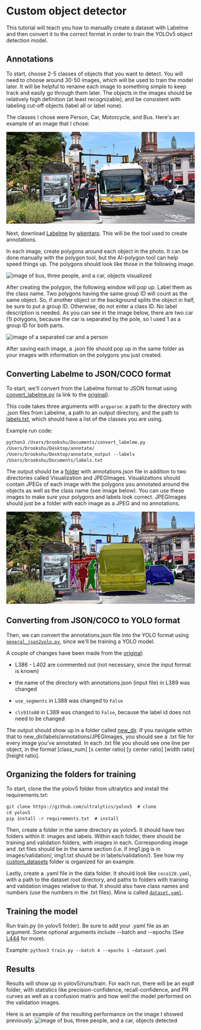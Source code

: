 # Custom object detector

This tutorial will teach you how to manually create a dataset with Labelme and then convert it to the correct format in order to train the YOLOv5 object detection model.

## Annotations
To start, choose 2-5 classes of objects that you want to detect. You will need to choose around 30-50 images, which will be used to train the model later. It will be helpful to rename each image to something simple to keep track and easily go through them later. The objects in the images should be relatively high definition (at least recognizable), and be consistent with labeling cut-off objects (label all or label none).

The classes I chose were Person, Car, Motorcycle, and Bus. Here's an example of an image that I chose:

![image of bus, three people, and a car](images/img26.jpg)

Next, download [Labelme](https://github.com/wkentaro/labelme/tree/main) by [wkentaro](https://github.com/wkentaro). This will be the tool used to create annotations.

In each image, create polygons around each object in the photo. It can be done manually with the polygon tool, but the AI-polygon tool can help speed things up. The polygons should look like those in the following image.

![image of bus, three people, and a car, objects visualized](images/img26_labelme.png)

After creating the polygon, the following window will pop up. Label them as the class name. Two polygons having the same group ID will count as the same object. So, if another object or the background splits the object in half, be sure to put a group ID. Otherwise, do not enter a class ID. No label description is needed. As you can see in the image below, there are two car (1) polygons, because the car is separated by the pole, so I used 1 as a group ID for both parts.

![image of a separated car and a person](images/img9_separated.png)

After saving each image, a .json file should pop up in the same folder as your images with information on the polygons you just created.

## Converting Labelme to JSON/COCO format

To start, we'll convert from the Labelme format to JSON format using [convert_labelme.py](https://github.com/brookshu/custom-object-detector/blob/f2b5493bfc3f14f3a04595154d666bdab83e979c/convert_labelme.py) (a link to the [original](https://github.com/wkentaro/labelme/blob/main/examples/instance_segmentation/labelme2coco.py)).

This code takes three arguments with `argparse`: a path to the directory with .json files from Labelme, a path to an output directory, and the path to [labels.txt](https://github.com/brookshu/custom-object-detector/blob/49152dd56aaeee393c6a864a248bc40bd2345d9d/labels.txt), which should have a list of the classes you are using.

Example run code:
```
python3 /Users/brookshu/Documents/convert_labelme.py /Users/brookshu/Desktop/annotate/ /Users/brookshu/Desktop/annotate_output --labels /Users/brookshu/Documents/labels.txt
```

The output should be a [folder](https://github.com/brookshu/custom-object-detector/tree/9725705cff8a98b8b320a7b6a507d6602bbb3dab/annotations) with annotations.json file in addition to two directories called Visualization and JPEGImages. Visualizations should contain JPEGs of each image with the polygons you annotated around the objects as well as the class name (see image below). You can use these images to make sure your polygons and labels look correct. JPEGImages should just be a folder with each image as a JPEG and no annotations.

![image of bus, three people, and a car, objects visualized](images/img26_visualization.jpg)

## Converting from JSON/COCO to YOLO format

Then, we can convert the annotations.json file into the YOLO format using [`general_json2yolo.py`](https://github.com/brookshu/custom-object-detector/blob/49152dd56aaeee393c6a864a248bc40bd2345d9d/general_json2yolo.py), since we'll be training a YOLO model. 

A couple of changes have been made from the [original](https://github.com/ultralytics/JSON2YOLO/blob/c38a43f342428849c75c103c6d060012a83b5392/general_json2yolo.py#L386-L389):

- L386 - L402 are commented out (not necessary, since the input format is known)

- the name of the directory with annotations.json (input file) in L389 was changed

- `use_segments` in L388 was changed to  `False`

- `cls91to80` in L389 was changed to `False`, because the label id does not need to be changed

The output should show up in a folder called [new_dir](https://github.com/brookshu/custom-object-detector/tree/018ee6066c6b14a3f0e7f286ab078e94e03368b0/new_dir). If you navigate within that to new_dir/labels/annotations/JPEGImages, you should see a .txt file for every image you've annotated. In each .txt file you should see one line per object, in the format [class_num] [x center ratio] [y center ratio] [width ratio] [height ratio].

## Organizing the folders for training
To start, clone the the yolov5 folder from ultralytics and install the requirements.txt:
```
git clone https://github.com/ultralytics/yolov5  # clone 
cd yolov5 
pip install -r requirements.txt  # install  
```
Then, create a folder in the same directory as yolov5. It should have two folders within it: images and labels. Within each folder, there should be training and validation folders, with images in each. Corresponding image and .txt files should be in the same section (i.e. if img1.jpg is in images/validation/, img1.txt should be in labels/validation/). See how my [custom_datasets](https://github.com/brookshu/custom-object-detector/tree/88f645ec5db8915deaf3a0cbe9c164f970e5c2e5/custom_datasets) folder is organized for an example.

Lastly, create a .yaml file in the data folder. It should look like `coco128.yaml`, with a path to the dataset root directory, and paths to folders with training and validation images relative to that. It should also have class names and numbers (use the numbers in the .txt files). Mine is called [`dataset.yaml`](https://github.com/brookshu/custom-object-detector/blob/main/yolov5/data/dataset.yaml).

## Training the model

Run train.py (in yolov5 folder). Be sure to add your .yaml file as an argument. Some optional arguments include --batch and --epochs (See [L444](https://github.com/brookshu/custom-object-detector/blob/88f645ec5db8915deaf3a0cbe9c164f970e5c2e5/yolov5/train.py#L444) for more).

Example: `python3 train.py --batch 4 --epochs 1 –dataset.yaml`

## Results
Results will show up in yolov5/runs/train. For each run, there will be an exp# folder, with statistics like precision-confidence, recall-confidence, and PR curves as well as a confusion matrix and how well the model performed on the validation images.

Here is an example of the resulting performance on the image I showed previously:
![image of bus, three people, and a car, objects detected](images/img26_results.png)

